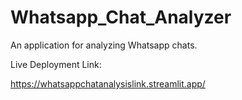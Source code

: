 # Whatsapp_Chat_Analyzer
An application for analyzing Whatsapp chats.

Live Deployment Link:

https://whatsappchatanalysislink.streamlit.app/
